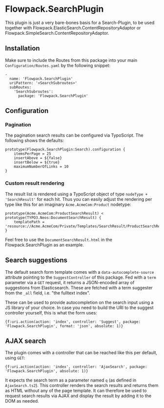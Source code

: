 # Flowpack.SearchPlugin

This plugin is just a very bare-bones basis for a Search-Plugin, to be used together with
Flowpack.ElasticSearch.ContentRepositoryAdaptor or Flowpack.SimpleSearch.ContentRepositoryAdaptor.

## Installation

Make sure to include the Routes from this package into your main `Configuration/Routes.yaml` by the following snippet:

    -
      name: 'Flowpack.SearchPlugin'
      uriPattern: '<SearchSubroutes>'
      subRoutes:
        'SearchSubroutes':
          package: 'Flowpack.SearchPlugin'

## Configuration


### Pagination 

The pagination search results can be configured via TypoScript. The following shows the defaults:

    prototype(Flowpack.SearchPlugin:Search).configuration {
        itemsPerPage = 25
        insertAbove = ${false}
        insertBelow = ${true}
        maximumNumberOfLinks = 10
    }

### Custom result rendering

The result list is rendered using a TypoScript object of type `nodeType + 'SearchResult'` for each hit.
Thus you can easily adjust the rendering per type like this for an imaginary `Acme.AcmeCom:Product` nodetype:

    prototype(Acme.AcmeCom:ProductSearchResult) < prototype(TYPO3.Neos:DocumentSearchResult) {
        templatePath = 'resource://Acme.AcmeCom/Private/Templates/SearchResult/ProductSearchResult.html'
    }

Feel free to use the `DocumentSearchResult.html` in the Flowpack.SearchPlugin as an example.

## Search suggestions

The default search form template comes with a `data-autocomplete-source` attribute pointing to the 
`SuggestController` of this package. Fed with a `term` parameter via a `GET` request, it returns a
JSON-encoded array of suggestions from Elasticsearch. These are fetched with a term suggester from
the `_all` field, i.e. "the fulltext index".

These can be used to provide autocompletion on the search input using a JS library of your choice.
In case you need to build the URI to the suggest controller yourself, this is what the form uses:

    {f:uri.action(action: 'index', controller: 'Suggest', package: 'Flowpack.SearchPlugin', format: 'json', absolute: 1)}

## AJAX search

The plugin comes with a controller that can be reached like this per default, using `GET`:

    {f:uri.action(action: 'index', controller: 'AjaxSearch', package: 'Flowpack.SearchPlugin', absolute: 1)}

It expects the search term as a parameter named `q` (as defined in `AjaxSearch.ts2`). This controller
renders the search results and returns them as HTML without any of the page template. It can therefore
be used to request search results via AJAX and display the result by adding it to the DOM as needed.
